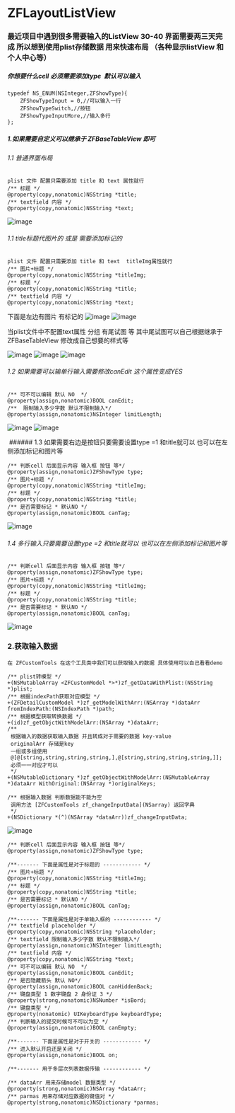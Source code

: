 # ZFLayoutListView

### 最近项目中遇到很多需要输入的ListView 30-40 界面需要两三天完成 所以想到使用plist存储数据 用来快速布局 （各种显示listView 和个人中心等）

##### 你想要什么cell 必须需要添加type  默认可以输入
```
typedef NS_ENUM(NSInteger,ZFShowType){
    ZFShowTypeInput = 0,//可以输入一行
    ZFShowTypeSwitch,//按钮
    ZFShowTypeInputMore,//输入多行
};
```

##### 1.如果需要自定义可以继承于 ZFBaseTableView 即可

###### 1.1 普通界面布局
 
 ```
 plist 文件 配置只需要添加 title 和 text 属性就行
 /** 标题 */
@property(copy,nonatomic)NSString *title;
/** textfield 内容 */
@property(copy,nonatomic)NSString *text;

 ```
 ![image](https://github.com/linzaifei/ZFLayoutListView/blob/master/layoutImages/Simulator%20Screen%20Shot%20-%20iPhone%20X%20-%202017-12-22%20at%2013.54.08.png)
 
 ###### 1.1 title标题代图片的 或是 需要添加标记的
 
 ```
 plist 文件 配置只需要添加 title 和 text  titleImg属性就行
 /** 图片+标题 */
@property(copy,nonatomic)NSString *titleImg;
 /** 标题 */
@property(copy,nonatomic)NSString *title;
/** textfield 内容 */
@property(copy,nonatomic)NSString *text;

 ```

下面是左边有图片 有标记的
 ![image](https://github.com/linzaifei/ZFLayoutListView/blob/master/layoutImages/Simulator%20Screen%20Shot%20-%20iPhone%20X%20-%202017-12-22%20at%2013.54.23.png)
 ![image](https://github.com/linzaifei/ZFLayoutListView/blob/master/layoutImages/Simulator%20Screen%20Shot%20-%20iPhone%20X%20-%202017-12-22%20at%2013.54.34.png)
 
 当plist文件中不配置text属性 分组 有尾试图 等 
 其中尾试图可以自己根据继承于ZFBaseTableView 修改成自己想要的样式等
 
 ![image](https://github.com/linzaifei/ZFLayoutListView/blob/master/layoutImages/Simulator%20Screen%20Shot%20-%20iPhone%20X%20-%202017-12-22%20at%2013.54.37.png)
  ![image](https://github.com/linzaifei/ZFLayoutListView/blob/master/layoutImages/Simulator%20Screen%20Shot%20-%20iPhone%20X%20-%202017-12-22%20at%2013.54.40.png)
   ![image](https://github.com/linzaifei/ZFLayoutListView/blob/master/layoutImages/Simulator%20Screen%20Shot%20-%20iPhone%20X%20-%202017-12-22%20at%2013.54.43.png)


 ###### 1.2 如果需要可以输单行输入需要修改canEdit 这个属性变成YES
 ```
 /** 可不可以编辑 默认 NO  */
@property(assign,nonatomic)BOOL canEdit;
 /**  限制输入多少字数 默认不限制输入*/
@property(assign,nonatomic)NSInteger limitLength;
 
 ```

![image](https://github.com/linzaifei/ZFLayoutListView/blob/master/layoutImages/Simulator%20Screen%20Shot%20-%20iPhone%20X%20-%202017-12-22%20at%2013.54.58.png)
![image](https://github.com/linzaifei/ZFLayoutListView/blob/master/layoutImages/Simulator%20Screen%20Shot%20-%20iPhone%20X%20-%202017-12-22%20at%2013.56.33.png)
 
  ###### 1.3 如果需要右边是按钮只要需要设置type =1 和title就可以 也可以在左侧添加标记和图片等
 ```
/** 判断cell 后面显示内容 输入框 按钮 等*/
@property(assign,nonatomic)ZFShowType type;
 /** 图片+标题 */
@property(copy,nonatomic)NSString *titleImg;
/** 标题 */
@property(copy,nonatomic)NSString *title;
/** 是否需要标记 * 默认NO */
@property(assign,nonatomic)BOOL canTag;
 ```
 
 ![image](https://github.com/linzaifei/ZFLayoutListView/blob/master/layoutImages/Simulator%20Screen%20Shot%20-%20iPhone%20X%20-%202017-12-22%20at%2014.01.51.png)
 
###### 1.4 多行输入只要需要设置type =2 和title就可以 也可以在左侧添加标记和图片等
 
  ```
/** 判断cell 后面显示内容 输入框 按钮 等*/
@property(assign,nonatomic)ZFShowType type;
 /** 图片+标题 */
@property(copy,nonatomic)NSString *titleImg;
/** 标题 */
@property(copy,nonatomic)NSString *title;
/** 是否需要标记 * 默认NO */
@property(assign,nonatomic)BOOL canTag;
 ```
 
 ![image](https://github.com/linzaifei/ZFLayoutListView/blob/master/layoutImages/Simulator%20Screen%20Shot%20-%20iPhone%20X%20-%202017-12-22%20at%2014.02.15.png)
 
### 2.获取输入数据
```
在 ZFCustomTools 在这个工具类中我们可以获取输入的数据 具体使用可以自己看看demo 

/** plist转模型 */
+(NSMutableArray <ZFCustomModel *>*)zf_getDataWithPlist:(NSString *)plist;
/** 根据indexPath获取对应模型 */
+(ZFDetailCustomModel *)zf_getModelWithArr:(NSArray *)dataArr fromIndexPath:(NSIndexPath *)path;
/** 根据模型获取转换数据 */
+(id)zf_getObjctWithModelArr:(NSArray *)dataArr;
/**
 根据输入的数据获取输入数据 并且转成对于需要的数据 key-value
 originalArr 存储是key
 一组或多组使用
 @[@[string,string,string,string,],@[string,string,string,string,]];
 必须一一对应才可以 
 */
+(NSMutableDictionary *)zf_getObjectWithModelArr:(NSMutableArray *)dataArr WithOriginal:(NSArray *)originalKeys;

/** 根据输入数据 判断数据能不能为空
 调用方法 [ZFCustomTools zf_changeInputData](NSarray) 返回字典
 */
+(NSDictionary *(^)(NSArray *dataArr))zf_changeInputData;

```
 
 
![image](https://github.com/linzaifei/ZFLayoutListView/blob/master/layoutImages/Simulator%20Screen%20Shot%20-%20iPhone%20X%20-%202017-12-22%20at%2014.03.07.png)





```
/** 判断cell 后面显示内容 输入框 按钮 等*/
@property(assign,nonatomic)ZFShowType type;

/**------- 下面是属性是对于标题的 ------------ */
/** 图片+标题 */
@property(copy,nonatomic)NSString *titleImg;
/** 标题 */
@property(copy,nonatomic)NSString *title;
/** 是否需要标记 * 默认NO */
@property(assign,nonatomic)BOOL canTag;

/**------- 下面是属性是对于单输入框的 ------------ */
/** textfield placeholder */
@property(copy,nonatomic)NSString *placeholder;
/** textfield 限制输入多少字数 默认不限制输入*/
@property(assign,nonatomic)NSInteger limitLength;
/** textfield 内容 */
@property(copy,nonatomic)NSString *text;
/** 可不可以编辑 默认 NO  */
@property(assign,nonatomic)BOOL canEdit;
/** 是否隐藏箭头 默认 NO*/
@property(assign,nonatomic)BOOL canHiddenBack;
/** 键盘类型 1 数字键盘 2 身份证 3 */
@property(strong,nonatomic)NSNumber *isBord;
/** 键盘类型 */
@property(nonatomic) UIKeyboardType keyboardType;
/** 判断输入的提交时候可不可以为空 */
@property(assign,nonatomic)BOOL canEmpty;

/**------- 下面是属性是对于开关的 ------------ */
/** 进入默认开启还是关闭 */
@property(assign,nonatomic)BOOL on;

/**------- 用于多层次列表数据传输 ------------ */

/** dataArr 用来存储model 数据类型 */
@property(strong,nonatomic)NSArray *dataArr;
/** parmas 用来存储对应数据的键值对 */
@property(strong,nonatomic)NSDictionary *parmas;

```

